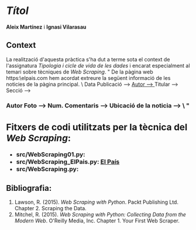 # *Títol*

**Aleix Martínez** i **Ignasi Vilarasau**

## Context

La realització d'aquesta pràctica s'ha dut a terme sota el context de l'assignatura _Tipologia i cicle de vida de les dades_ i encarat especialment al temari sobre tècniques de _Web Scraping_. 
"
De la pàgina web https:\\elpais.com hem acordat extreure la següent informació de les noticies de la pàgina principal.
\\
Data Publicació        --> <a href="https://elpais.com/politica/2019/04/03/actualidad/1554304849_925021.html">
Autor                  --> <span class="autor-nombre" itemprop="name"><a itemprop="url">
Titular                --> <a>
Secció                 --> <h3 class="cabecera-titulo"> <a class="enlace" >
Autor Foto             --> <span itemprop="author" class="foto-autor">
Num. Comentaris        --> <a title="Comentarios" class="comentarios">
Ubicació de la noticia --> <span class="articulo-localizacion" itemprop="contentLocation">
\\
"
## Fitxers de codi utilitzats per la tècnica del _Web Scraping_:

* **src/WebScraping01.py**: 
* **src/WebScraping_ElPais.py**:  [El País](http://www.elpais.com/)
* **src/WebScraping.py**: 

## Bibliografia:

1. Lawson, R. (2015). _Web Scraping with Python_. Packt Publishing Ltd. Chapter 2. Scraping the Data.
2. Mitchel, R. (2015). _Web Scraping with Python: Collecting Data from the Modern Web_. O'Reilly Media, Inc. Chapter 1. Your First Web Scraper.

